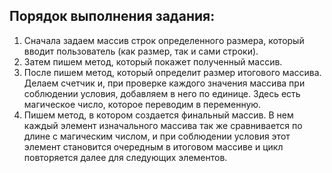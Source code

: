 ## Порядок выполнения задания:
1. Сначала задаем массив строк определенного размера, который вводит пользователь (как размер, так и сами строки).
2. Затем пишем метод, который покажет полученный массив.
3. После пишем метод, который определит размер итогового массива. Делаем счетчик и, при проверке каждого значения массива при соблюдении условия, добавляем в него по единице. Здесь есть магическое число, которое переводим в переменную.
4. Пишем метод, в котором создается финальный массив. В нем каждый элемент изначального массива так же сравнивается по длине с магическим числом, и при соблюдении условия этот элемент становится очередным в итоговом массиве и цикл повторяется далее для следующих элементов.